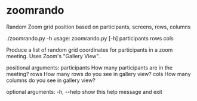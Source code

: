 # zoomrando
Random Zoom grid position based on participants, screens, rows, columns

./zoomrando.py -h
usage: zoomrando.py [-h] participants rows cols

Produce a list of random grid coordinates for participants in a zoom meeting.
Uses Zoom's "Gallery View".

positional arguments:
  participants  How many participants are in the meeting?
  rows          How many rows do you see in gallery view?
  cols          How many columns do you see in gallery view?

optional arguments:
  -h, --help    show this help message and exit

